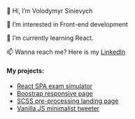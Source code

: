 👋 Hi, I’m Volodymyr Sinievych

👀 I’m interested in Front-end development

🌱 I’m currently learning React.

📫 Wanna reach me? Here is my [LinkedIn](https://www.linkedin.com/in/volodymyr-sinievych/)

#### My projects:

- [React SPA exam simulator](https://github.com/VolodymyrSi/react_ielts)
- [Boostrap responsive page](https://github.com/VolodymyrSi/bootstrapPage)
- [SCSS pre-processing landing page](https://github.com/VolodymyrSi/ScssProject)
- [Vanilla JS minimalist tweeter](https://github.com/VolodymyrSi/simpleTwitter)
<!---
VolodymyrSi/VolodymyrSi is a ✨ special ✨ repository because its `README.md` (this file) appears on your GitHub profile.
You can click the Preview link to take a look at your changes.
--->
